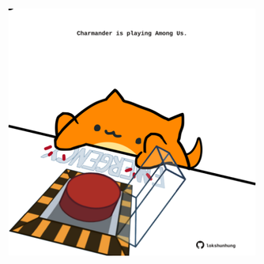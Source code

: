 <!-- built at 25/04/2024, 11:00:47 UTC -->
<p align="center">
  <img width="500" height="500" src="./ReadmeImage.svg">
</p>

